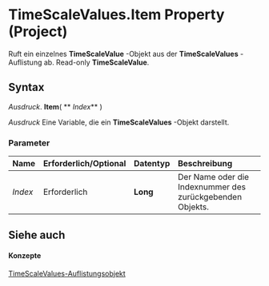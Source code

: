 
# TimeScaleValues.Item Property (Project)

Ruft ein einzelnes  **TimeScaleValue** -Objekt aus der **TimeScaleValues** -Auflistung ab. Read-only **TimeScaleValue**.


## Syntax

 _Ausdruck_. **Item**( ** _Index_** )

 _Ausdruck_ Eine Variable, die ein **TimeScaleValues** -Objekt darstellt.


### Parameter



|**Name**|**Erforderlich/Optional**|**Datentyp**|**Beschreibung**|
|:-----|:-----|:-----|:-----|
| _Index_|Erforderlich|**Long**|Der Name oder die Indexnummer des zurückgebenden Objekts.|

## Siehe auch


#### Konzepte


[TimeScaleValues-Auflistungsobjekt](d94a0346-7cf5-b734-b32d-430fba980824.md)